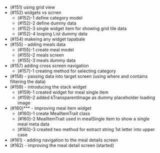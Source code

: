 - (#151) using grid view
- (#152) widgets vs scrren
  - (#152)-1 define category model
  - (#152)-2 define dummy data
  - (#152)-3 single widget item for showing grid tile data
  - (#152)-4 looping List dummy data
- (#154) makeing any widget tapabale
- (#155) - adding meals data
  - (#155)-1 create meal model
  - (#155)-2 meals screen
  - (#155)-3 meals dummy data
- (#157) adding cross screen navigation
  - (#157)-1 creating method for selecting category
- (#158) - passing data into target screen (using where and contains filtering the data)
- (#159) - introducing the stack widget
  - (#159)-1 created widget for meal single item
  - (#159)-2 added kTransparentImage as dummy placeholder loading image
- (#160)*** - improving meal item widget
  - (#160)-1 create MealItemTrait class
  - (#160)-2 MealItemTrait used in mealSingle item to show a single meal meta data
  - (#160)-3 created two method for extract string 1st letter into upper case
- (#161) - adding navigation to the meal details screen
- (#162) - improving the meal detail screen (started)
